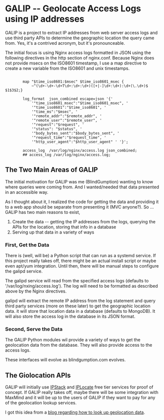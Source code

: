 # GALIP -- Geolocate Access Logs using IP addresses

GALIP is a project to extract IP addresses from web server access logs and use third party APIs to determine the geographic location the query came from.  Yes, it's a contrived acronym, but it's pronounceable.

The initial focus is using Nginx access logs formatted in JSON using the following directives in the http section of nginx.conf.  Because Nginx does not provide msecs on the ISO8601 timestamp, I use a map directive to create a new variable from the ISO8601 and unix timestamps.

```text

        map "$time_iso8601:$msec" $time_iso8601_msec {
            ~^(\d+-\d+-\d+T\d+:\d+:\d+)([+|-]\d+:\d+):\d+(\.\d+)$ $1$3$2;}

        log_format  json_combined escape=json '{'
            '"time_iso8601_msec":"$time_iso8601_msec", '
            '"time_iso8601":"$time_iso8601", '
            '"time_ms":"$msec", '
            '"remote_addr":"$remote_addr", '
            '"remote_user":"$remote_user", '
            '"request":"$request", '
            '"status": "$status", '
            '"body_bytes_sent":"$body_bytes_sent", '
            '"request_time":"$request_time", '
            '"http_user_agent":"$http_user_agent" ' '}';

        access_log  /var/log/nginx/access.log json_combined;
        ## access_log /var/log/nginx/access.log;

```

## The Two Main Areas of GALIP

The initial motivation for GALIP was me (BlindGumption) wanting to know where queries were coming from.  And I wanted/needed that data presented in an accessible way.

As I thought about it, I realized the code for getting the data and providing it to a web app should be separate from presenting it (MVC anyone?).  So ...
GALIP has two main reasons to exist,

1. Create the data -- getting the IP addresses from the logs, querying the APIs for the location, storing that info in a database
1. Serving up that data in a variety of ways

### First, Get the Data

There is (well, will be) a Python script that can run as a systemd service.  If this project really takes off, there might be an actual install script or maybe even apt/yum integration.  Until then, there will be manual steps to configure the galipd service.

The galipd service will read from the specified access logs (defaults to '/var/log/nxing/access.log').  The log will need to be formatted as described above by the Nginx directives.  

galipd will extract the remote IP address from the log statement and query third party services (more on these later) to get the geographic location data.  it will store that location data in a database (defaults to MongoDB).  It will also store the access log in the database in its JSON format.

### Second, Serve the Data

The GALIP Python modules wil provide a variety of ways to get the geolocation data from the database.  They will also provide access to the access logs.

These interfaces will evolve as blindgumption.com evolves.

## The Giolocation APIs

GALIP will initially use
[IPStack](https://ipstack.com) and
[IPLocate](https://www.iplocate.io) free tier services for  proof of concept.  If GALIP really takes off, maybe there will be some integration with MaxMind and it will be up to the users of GALIP if they want to pay for any of the geolocation lookup services.  

I got this idea from a
[blog regarding how to look up geolocation data](https://medium.com/@rossbulat/node-js-client-ip-location-with-geoip-lite-fallback-c25833c94a76).
